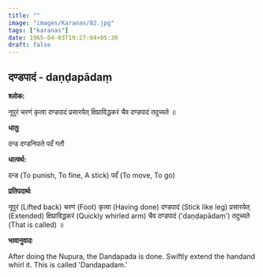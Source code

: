 ```yaml
---
title: ""
image: "images/Karanas/82.jpg"
tags: ["karanas"]
date: 1965-04-03T19:27:04+05:30
draft: false
---
```


## दण्डपादं - daṇḍapādaṃ

**श्लोक:**

नूपुरं चरणं कृत्वा दण्डपादं प्रसारयेत् क्षिप्राविद्धकरं चैव दण्डपादं तदुच्यते ॥

**धातुः**

दन्ड दण्डनिपाते
पदँ गतौ

**धात्वर्थ:**

दन्ड (To punish, To fine, A stick)
पदँ (To move, To go)

**प्रतिपदार्थः**

नूपुरं (Lifted back) चरणं (Foot) कृत्वा (Having done) दण्डपादं (Stick like leg) प्रसारयेत् (Extended) क्षिप्राविद्धकरं (Quickly whirled arm) चैव दण्डपादं ('daṇḍapādaṃ') तदुच्यते (That is called) ॥

**भावानुवादः**

After doing the Nupura, the Dandapada is done. Swiftly extend the handand whirl it. This is called 'Dandapadam.'
